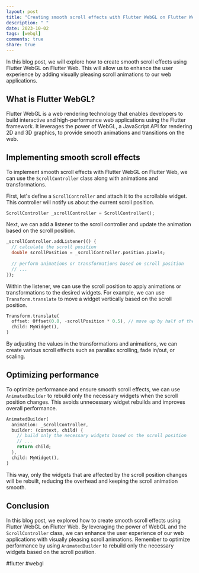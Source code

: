 ```yaml
---
layout: post
title: "Creating smooth scroll effects with Flutter WebGL on Flutter Web"
description: " "
date: 2023-10-02
tags: [webgl]
comments: true
share: true
---
```


In this blog post, we will explore how to create smooth scroll effects using Flutter WebGL on Flutter Web. This will allow us to enhance the user experience by adding visually pleasing scroll animations to our web applications.

## What is Flutter WebGL?

Flutter WebGL is a web rendering technology that enables developers to build interactive and high-performance web applications using the Flutter framework. It leverages the power of WebGL, a JavaScript API for rendering 2D and 3D graphics, to provide smooth animations and transitions on the web.

## Implementing smooth scroll effects

To implement smooth scroll effects with Flutter WebGL on Flutter Web, we can use the `ScrollController` class along with animations and transformations.

First, let's define a `ScrollController` and attach it to the scrollable widget. This controller will notify us about the current scroll position.

```dart
ScrollController _scrollController = ScrollController();
```

Next, we can add a listener to the scroll controller and update the animation based on the scroll position.

```dart
_scrollController.addListener(() {
  // calculate the scroll position
  double scrollPosition = _scrollController.position.pixels;
  
  // perform animations or transformations based on scroll position
  // ...
});
```

Within the listener, we can use the scroll position to apply animations or transformations to the desired widgets. For example, we can use `Transform.translate` to move a widget vertically based on the scroll position.

```dart
Transform.translate(
  offset: Offset(0.0, -scrollPosition * 0.5), // move up by half of the scroll position
  child: MyWidget(),
)
```

By adjusting the values in the transformations and animations, we can create various scroll effects such as parallax scrolling, fade in/out, or scaling.

## Optimizing performance

To optimize performance and ensure smooth scroll effects, we can use `AnimatedBuilder` to rebuild only the necessary widgets when the scroll position changes. This avoids unnecessary widget rebuilds and improves overall performance.

```dart
AnimatedBuilder(
  animation: _scrollController,
  builder: (context, child) {
    // build only the necessary widgets based on the scroll position
    // ...
    return child;
  },
  child: MyWidget(),
)
```

This way, only the widgets that are affected by the scroll position changes will be rebuilt, reducing the overhead and keeping the scroll animation smooth.

## Conclusion

In this blog post, we explored how to create smooth scroll effects using Flutter WebGL on Flutter Web. By leveraging the power of WebGL and the `ScrollController` class, we can enhance the user experience of our web applications with visually pleasing scroll animations. Remember to optimize performance by using `AnimatedBuilder` to rebuild only the necessary widgets based on the scroll position.

#flutter #webgl